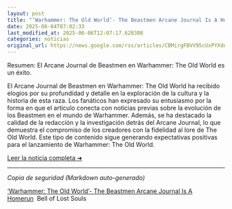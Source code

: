 ```yaml
---
layout: post
title: "‘Warhammer: The Old World’- The Beastmen Arcane Journal Is A Homerun - Bell of Lost Souls"
date: 2025-06-04T07:02:33
last_modified_at: 2025-06-06T12:07:17.628308
categories: noticias
original_url: https://news.google.com/rss/articles/CBMirgFBVV95cUxPYXdoSEoxMnBDSnFhcE9GZ2pLN250T2l2TW1iOUp2WF9tbE5DdHRHVFRSSl9WZmUtSEE4a09ZekRtdDNSc1NXR2R6YWN5T18tTXYydmF5OS1VUEQ3N1ltYW1WbVdrSUxXUmI0b0prYXY2R3B1Q3lnX0VTVHlpVENRMVA1MDVWb1owRTdoX255aS1UeU1KUGtfYi01bWIyTVpIaXdidk9aOEx2Zk5Lamc?oc=5
---
```


Resumen:
El Arcane Journal de Beastmen en Warhammer: The Old World es un éxito.

El Arcane Journal de Beastmen en Warhammer: The Old World ha recibido elogios por su profundidad y detalle en la exploración de la cultura y la historia de esta raza. Los fanáticos han expresado su entusiasmo por la forma en que el artículo conecta con noticias previas sobre la evolución de los Beastmen en el mundo de Warhammer. Además, se ha destacado la calidad de la redacción y la investigación detrás del Arcane Journal, lo que demuestra el compromiso de los creadores con la fidelidad al lore de The Old World. Este tipo de contenido sigue generando expectativas positivas para el lanzamiento de Warhammer: The Old World.

[Leer la noticia completa ➜](https://news.google.com/rss/articles/CBMirgFBVV95cUxPYXdoSEoxMnBDSnFhcE9GZ2pLN250T2l2TW1iOUp2WF9tbE5DdHRHVFRSSl9WZmUtSEE4a09ZekRtdDNSc1NXR2R6YWN5T18tTXYydmF5OS1VUEQ3N1ltYW1WbVdrSUxXUmI0b0prYXY2R3B1Q3lnX0VTVHlpVENRMVA1MDVWb1owRTdoX255aS1UeU1KUGtfYi01bWIyTVpIaXdidk9aOEx2Zk5Lamc?oc=5)

---
*Copia de seguridad (Markdown auto-generado)*

[‘Warhammer: The Old World’- The Beastmen Arcane Journal Is A Homerun](https://news.google.com/rss/articles/CBMirgFBVV95cUxPYXdoSEoxMnBDSnFhcE9GZ2pLN250T2l2TW1iOUp2WF9tbE5DdHRHVFRSSl9WZmUtSEE4a09ZekRtdDNSc1NXR2R6YWN5T18tTXYydmF5OS1VUEQ3N1ltYW1WbVdrSUxXUmI0b0prYXY2R3B1Q3lnX0VTVHlpVENRMVA1MDVWb1owRTdoX255aS1UeU1KUGtfYi01bWIyTVpIaXdidk9aOEx2Zk5Lamc?oc=5)  Bell of Lost Souls
